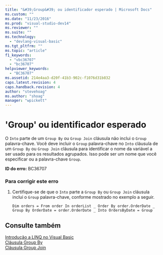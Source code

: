 ```yaml
---
title: "&#39;Group&#39; ou identificador esperado | Microsoft Docs"
ms.custom: ""
ms.date: "11/23/2016"
ms.prod: "visual-studio-dev14"
ms.reviewer: ""
ms.suite: ""
ms.technology: 
  - "devlang-visual-basic"
ms.tgt_pltfrm: ""
ms.topic: "article"
f1_keywords: 
  - "vbc36707"
  - "bc36707"
helpviewer_keywords: 
  - "BC36707"
ms.assetid: 214e4aa3-d20f-41b3-902c-f1076d31b832
caps.latest.revision: 4
caps.handback.revision: 4
author: "stevehoag"
ms.author: "shoag"
manager: "wpickett"
---
```

# &#39;Group&#39; ou identificador esperado
O `Into` parte de um `Group By` ou `Group Join` cláusula não inclui o `Group` palavra\-chave. Você deve incluir o `Group` palavra\-chave no `Into` cláusula de um `Group By` ou `Group Join` cláusula para identificar o nome da variável a ser usado para os resultados agrupados. Isso pode ser um nome que você especificar ou a palavra\-chave `Group`.  
  
 **ID do erro:** BC36707  
  
### Para corrigir este erro  
  
1.  Certifique\-se de que o `Into` parte a `Group By` ou `Group Join` cláusula inclui o `Group` palavra\-chave, conforme mostrado no exemplo a seguir.  
  
    ```vb#  
    Dim orders = From order In orderList _ Order By order.OrderDate _ Group By OrderDate = order.OrderDate _ Into OrdersByDate = Group  
    ```  
  
## Consulte também  
 [Introdução a LINQ no Visual Basic](../../visual-basic/programming-guide/language-features/linq/introduction-to-linq.md)   
 [Cláusula Group By](../../visual-basic/language-reference/queries/group-by-clause.md)   
 [Cláusula Group Join](../../visual-basic/language-reference/queries/group-join-clause.md)